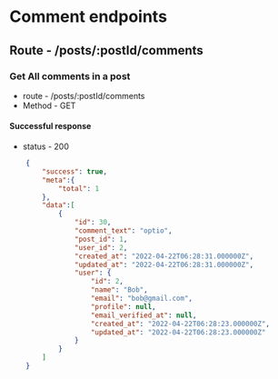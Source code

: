 # Comment endpoints

## Route - /posts/:postId/comments

### Get All comments in a post
+ route - /posts/:postId/comments
+ Method - GET
  
####  Successful response
+ status - 200
``` json
    {
        "success": true,
        "meta":{
            "total": 1
        },
        "data":[
            {
                "id": 30,
                "comment_text": "optio",
                "post_id": 1,
                "user_id": 2,
                "created_at": "2022-04-22T06:28:31.000000Z",
                "updated_at": "2022-04-22T06:28:31.000000Z",
                "user": {
                    "id": 2,
                    "name": "Bob",
                    "email": "bob@gmail.com",
                    "profile": null,
                    "email_verified_at": null,
                    "created_at": "2022-04-22T06:28:23.000000Z",
                    "updated_at": "2022-04-22T06:28:23.000000Z"
                }
            }
        ]
    }
```